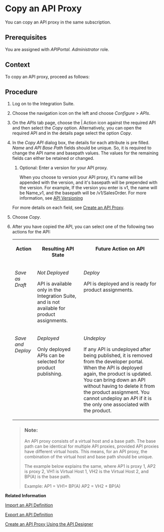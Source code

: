 <!-- loio23974d6325c14d82bd2872c3050359e7 -->

<link rel="stylesheet" type="text/css" href="../css/sap-icons.css"/>

# Copy an API Proxy

You can copy an API proxy in the same subscription.



<a name="loio23974d6325c14d82bd2872c3050359e7__prereq_rnp_v53_b2b"/>

## Prerequisites

You are assigned with *APIPortal. Administrator* role.



<a name="loio23974d6325c14d82bd2872c3050359e7__context_snp_v53_b2b"/>

## Context

To copy an API proxy, proceed as follows:



<a name="loio23974d6325c14d82bd2872c3050359e7__steps_tnp_v53_b2b"/>

## Procedure

1.  Log on to the Integration Suite.

2.  Choose the navigation icon on the left and choose *Configure* \> *APIs*.

3.  On the *APIs* tab page, choose the <span class="SAP-icons"></span> Action icon against the required API and then select the *Copy* option. Alternatively, you can open the required API and in the details page select the option *Copy*.

4.  In the *Copy API* dialog box, the details for each attribute is pre filled. *Name* and *API Base Path* fields should be unique. So, it is required to change the API name and basepath values. The values for the remaining fields can either be retained or changed.

    1.  Optional: Enter a version for your API proxy.

        When you choose to version your API proxy, it's name will be appended with the version, and it's basepath will be prepended with the version. For example, If the version you enter is v1, the name will be Name\_v1, and the basepath will be /v1/SalesOrder. For more information, see [API Versioning](api-versioning-b3cda3b.md)


    For more details on each field, see [Create an API Proxy](create-an-api-proxy-c0842d5.md).

5.  Choose *Copy*.

6.  After you have copied the API, you can select one of the following two actions for the API:


    <table>
    <tr>
    <th valign="top">

    Action
    
    </th>
    <th valign="top">

    Resulting API State
    
    </th>
    <th valign="top">

    Future Action on API
    
    </th>
    </tr>
    <tr>
    <td valign="top">
    
    *Save as Draft* 
    
    </td>
    <td valign="top">
    
    *Not Deployed*

    API is available only in the Integration Suite, and is not available for product assignments.
    
    </td>
    <td valign="top">
    
    *Deploy*

    API is deployed and is ready for product assignments.
    
    </td>
    </tr>
    <tr>
    <td valign="top">
    
    *Save and Deploy* 
    
    </td>
    <td valign="top">
    
    *Deployed*

    Only deployed APIs can be selected for product publishing.
    
    </td>
    <td valign="top">
    
    *Undeploy*

    If any API is undeployed after being published, it is removed from the developer portal. When the API is deployed again, the product is updated. You can bring down an API without having to delete it from the product assignment. You cannot undeploy an API if it is the only one associated with the product.
    
    </td>
    </tr>
    </table>
    
    > ### Note:  
    > An API proxy consists of a virtual host and a base path. The base path can be identical for multiple API proxies, provided API proxies have different virtual hosts. This means, for an API proxy, the combination of the virtual host and base path should be unique.
    > 
    > The example below explains the same, where AP1 is proxy 1, AP2 is proxy 2, VH1 is Virtual Host 1, VH2 is the Virtual Host 2, and BP\(A\) is the base path.
    > 
    > Example: AP1 = VH1+ BP\(A\) AP2 = VH2 + BP\(A\)


**Related Information**  


[Import an API Definition](import-an-api-definition-9342a93.md "This topic describes how to import an existing API definition into the Integration Suite.")

[Export an API Definition](export-an-api-definition-420abb6.md "Once you create an API in the Integration Suite, you can choose to export it.")

[Create an API Proxy Using the API Designer](create-an-api-proxy-using-the-api-designer-26e1bbd.md "Model APIs in the Open API format that is available on the Integration Suite.")

